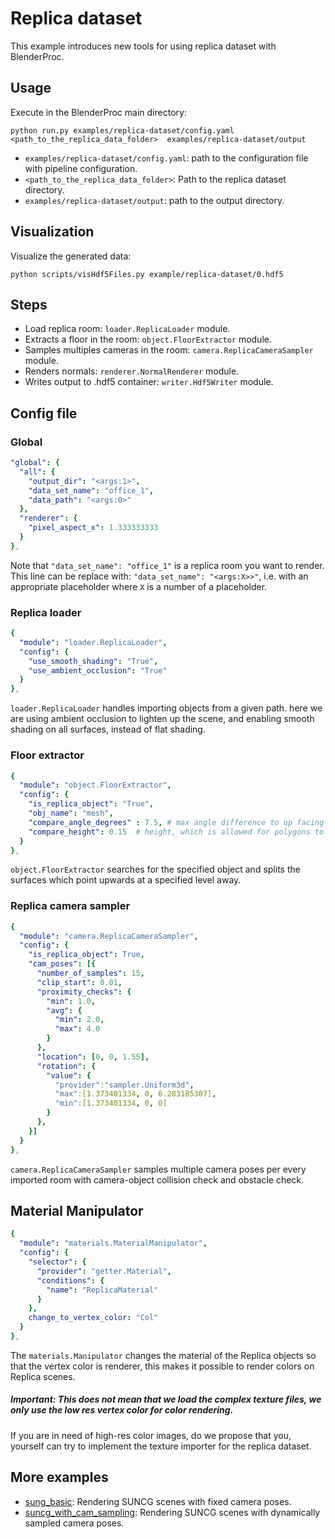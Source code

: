 # Replica dataset

This example introduces new tools for using replica dataset with BlenderProc.

## Usage

Execute in the BlenderProc main directory:

```
python run.py examples/replica-dataset/config.yaml <path_to_the_replica_data_folder>  examples/replica-dataset/output
``` 

* `examples/replica-dataset/config.yaml`: path to the configuration file with pipeline configuration.
* `<path_to_the_replica_data_folder>`: Path to the replica dataset directory.
* `examples/replica-dataset/output`: path to the output directory.

## Visualization

Visualize the generated data:

```
python scripts/visHdf5Files.py example/replica-dataset/0.hdf5
```

## Steps

* Load replica room: `loader.ReplicaLoader` module.
* Extracts a floor in the room: `object.FloorExtractor` module.
* Samples multiples cameras in the room: `camera.ReplicaCameraSampler` module.
* Renders normals: `renderer.NormalRenderer` module.
* Writes output to .hdf5 container: `writer.Hdf5Writer` module.

## Config file

### Global

```yaml
"global": {
  "all": {
    "output_dir": "<args:1>",
    "data_set_name": "office_1",
    "data_path": "<args:0>"
  },
  "renderer": {
    "pixel_aspect_x": 1.333333333
  }
},
```

Note that `"data_set_name": "office_1"` is a replica room you want to render. This line can be replace with:
`"data_set_name": "<args:X>>"`, i.e. with an appropriate placeholder where `X` is a number of a placeholder.

### Replica loader

```yaml
{
  "module": "loader.ReplicaLoader",
  "config": {
    "use_smooth_shading": "True",
    "use_ambient_occlusion": "True"
  }
},
```

`loader.ReplicaLoader` handles importing objects from a given path. here we are using ambient occlusion to lighten up the scene, and enabling smooth shading on all surfaces, instead of flat shading.

### Floor extractor

```yaml
{
  "module": "object.FloorExtractor",
  "config": {
    "is_replica_object": "True",
    "obj_name": "mesh",
    "compare_angle_degrees" : 7.5, # max angle difference to up facing polygons
    "compare_height": 0.15  # height, which is allowed for polygons to be away from the height level in up and down dir.
  }
},
```

`object.FloorExtractor` searches for the specified object and splits the surfaces which point upwards at a specified level away.

### Replica camera sampler

```yaml
{
  "module": "camera.ReplicaCameraSampler",
  "config": {
    "is_replica_object": True,
    "cam_poses": [{
      "number_of_samples": 15,
      "clip_start": 0.01,
      "proximity_checks": {
        "min": 1.0,
        "avg": {
          "min": 2.0,
          "max": 4.0
        }
      },
      "location": [0, 0, 1.55],
      "rotation": {
        "value": {
          "provider":"sampler.Uniform3d",
          "max":[1.373401334, 0, 6.283185307],
          "min":[1.373401334, 0, 0]
        }
      },
    }]
  }
},
```

`camera.ReplicaCameraSampler` samples multiple camera poses per every imported room with camera-object collision check and obstacle check.
## Material Manipulator 

```yaml
{
  "module": "materials.MaterialManipulator",
  "config": {
    "selector": {
      "provider": "getter.Material",
      "conditions": {
        "name": "ReplicaMaterial"
      }
    },
    change_to_vertex_color: "Col"
  }
},
``` 
The `materials.Manipulator` changes the material of the Replica objects so that the vertex color is renderer, this makes it possible to render colors on Replica scenes.
##### Important: This does not mean that we load the complex texture files, we only use the low res vertex color for color rendering.

If you are in need of high-res color images, do we propose that you, yourself can try to implement the texture importer for the replica dataset.

## More examples

* [sung_basic](../suncg_basic): Rendering SUNCG scenes with fixed camera poses.
* [suncg_with_cam_sampling](../suncg_with_cam_sampling): Rendering SUNCG scenes with dynamically sampled camera poses.
